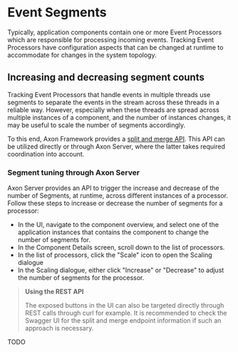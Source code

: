 # Event Segments

Typically, application components contain one or more Event Processors which are responsible for processing incoming events. Tracking Event Processors have configuration aspects that can be changed at runtime to accommodate for changes in the system topology.

## Increasing and decreasing segment counts <a id="increasing-and-decreasing-segment-counts"></a>

Tracking Event Processors that handle events in multiple threads use segments to separate the events in the stream across these threads in a reliable way. However, especially when these threads are spread across multiple instances of a component, and the number of instances changes, it may be useful to scale the number of segments accordingly.

To this end, Axon Framework provides a [split and merge API](../../axon-framework/events/event-processors/event-processors.md#splitting-and-merging-tracking-tokens). This API can be utilized directly or through Axon Server, where the latter takes required coordination into account.

### Segment tuning through Axon Server <a id="segment-tuning-through-axon-server"></a>

Axon Server provides an API to trigger the increase and decrease of the number of Segments, at runtime, across different instances of a processor. Follow these steps to increase or decrease the number of segments for a processor:

* In the UI, navigate to the component overview, and select one of the application instances that contains the component to change the number of segments for.
* In the Component Details screen, scroll down to the list of processors.
* In the list of processors, click the "Scale" icon to open the Scaling dialogue
* In the Scaling dialogue, either click "Increase" or "Decrease" to adjust the number of segments for the processor.

> **Using the REST API**
>
> The exposed buttons in the UI can also be targeted directly through REST calls through curl for example. It is recommended to check the Swagger UI for the split and merge endpoint information if such an approach is necessary.

TODO